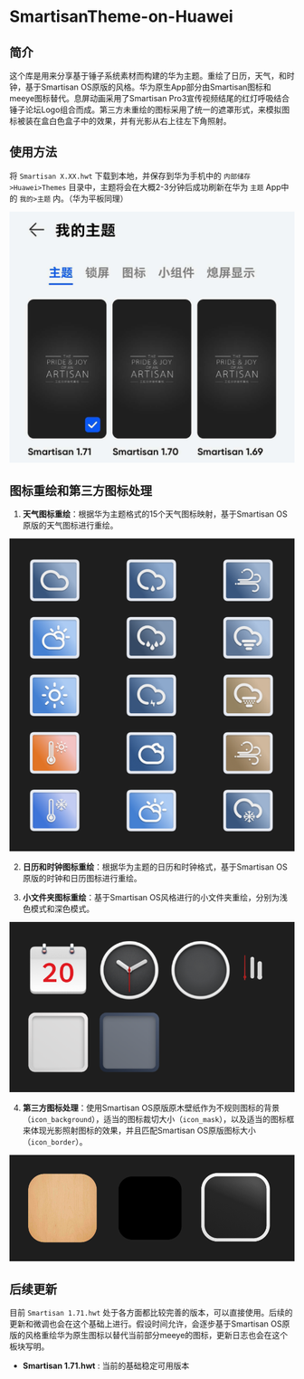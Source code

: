 # SmartisanTheme-on-Huawei

## 简介

这个库是用来分享基于锤子系统素材而构建的华为主题。重绘了日历，天气，和时钟，基于Smartisan OS原版的风格。华为原生App部分由Smartisan图标和meeye图标替代。息屏动画采用了Smartisan Pro3宣传视频结尾的红灯呼吸结合锤子论坛Logo组合而成。第三方未重绘的图标采用了统一的遮罩形式，来模拟图标被装在盒白色盒子中的效果，并有光影从右上往左下角照射。

## 使用方法

将 `Smartisan X.XX.hwt` 下载到本地，并保存到华为手机中的 `内部储存>Huawei>Themes` 目录中，主题将会在大概2-3分钟后成功刷新在华为 `主题` App中的 `我的>主题` 内。（华为平板同理）

<p align="center">
  <img src="photos/instruction.jpg" alt="Original Image" width="550">
</p>

## 图标重绘和第三方图标处理
1. **天气图标重绘**：根据华为主题格式的15个天气图标映射，基于Smartisan OS原版的天气图标进行重绘。

<p align="center">
  <img src="photos/weather.png" alt="Original Image" width="550">
</p>

2. **日历和时钟图标重绘**：根据华为主题的日历和时钟格式，基于Smartisan OS原版的时钟和日历图标进行重绘。

3. **小文件夹图标重绘**：基于Smartisan OS风格进行的小文件夹重绘，分别为浅色模式和深色模式。

<p align="center">
  <img src="photos/iconrebuild.png" alt="Original Image" width="550">
</p>

4. **第三方图标处理**：使用Smartisan OS原版原木壁纸作为不规则图标的背景（`icon_background`），适当的图标裁切大小（`icon_mask`），以及适当的图标框来体现光影照射图标的效果，并且匹配Smartisan OS原版图标大小（`icon_border`）。

<p align="center">
  <img src="photos/iconmask.png" alt="Original Image" width="550">
</p>

## 后续更新
目前 `Smartisan 1.71.hwt` 处于各方面都比较完善的版本，可以直接使用。后续的更新和微调也会在这个基础上进行。假设时间允许，会逐步基于Smartisan OS原版的风格重绘华为原生图标以替代当前部分meeye的图标，更新日志也会在这个板块写明。

- **Smartisan 1.71.hwt** : 当前的基础稳定可用版本